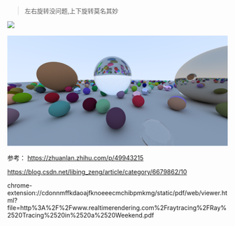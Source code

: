 > 左右旋转没问题,上下旋转莫名其妙

![](https://github.com/hitori-Janai/NOTES/blob/master/Ray%20tracing%20in%20one%20weekend/%E8%BD%AC%E7%90%83.gif )

![](https://github.com/sakuratyan/javatest/blob/master/test_artifactId/src/main/java/com/testraytrace/.image/ch12.2.png )



参考：
https://zhuanlan.zhihu.com/p/49943215

https://blog.csdn.net/libing_zeng/article/category/6679862/10

chrome-extension://cdonnmffkdaoajfknoeeecmchibpmkmg/static/pdf/web/viewer.html?file=http%3A%2F%2Fwww.realtimerendering.com%2Fraytracing%2FRay%2520Tracing%2520in%2520a%2520Weekend.pdf
